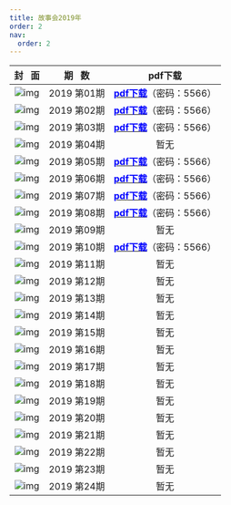 ```yaml
---
title: 故事会2019年
order: 2
nav:
  order: 2
---
```

|                          封   面                          |  期   数  |                                     pdf下载                                     |
| :---------------------------------------------------------: | :---------: | :------------------------------------------------------------------------------: |
| ![img](../../../public/images/gushihui/gsh2019/gsh201901.jpg)   | 2019 第01期 | [<font color="blue">**pdf下载**</font>](https://url97.ctfile.com/f/799297-1457766619-cfb4f2?p=5566)（密码：5566） |
| ![img](../../../public/images/gushihui/gsh2019/gsh201902.jpg)   | 2019 第02期 | [<font color="blue">**pdf下载**</font>](https://url97.ctfile.com/f/799297-1457766622-30af9d?p=5566)（密码：5566） |
| ![img](../../../public/images/gushihui/gsh2019/gsh201903.jpg)   | 2019 第03期 | [<font color="blue">**pdf下载**</font>](https://url97.ctfile.com/f/799297-1457766631-daa89c?p=5566)（密码：5566） |
| ![img](../../../public/images/gushihui/gsh2019/gsh201904.jpg)   | 2019 第04期 |                                       暂无                                       |
| ![img](../../../public/images/gushihui/gsh2019/gsh201905.jpg)   | 2019 第05期 | [<font color="blue">**pdf下载**</font>](https://url97.ctfile.com/f/799297-1457766637-3e5a5f?p=5566)（密码：5566） |
| ![img](../../../public/images/gushihui/gsh2019/gsh201906.jpg)   | 2019 第06期 | [<font color="blue">**pdf下载**</font>](https://url97.ctfile.com/f/799297-1457766640-ce2c02?p=5566)（密码：5566） |
| ![img](../../../public/images/gushihui/gsh2019/gsh201907.jpg)   | 2019 第07期 | [<font color="blue">**pdf下载**</font>](https://url97.ctfile.com/f/799297-1457766646-4f209c?p=5566)（密码：5566） |
| ![img](../../../public/images/gushihui/gsh2019/gsh201908.jpg)   | 2019 第08期 | [<font color="blue">**pdf下载**</font>](https://url97.ctfile.com/f/799297-1457766649-a77cc3?p=5566)（密码：5566） |
| ![img](../../../public/images/gushihui/gsh2019/gsh201909.jpg)   | 2019 第09期 |                                       暂无                                       |
| ![img](../../../public/images/gushihui/gsh2019/gsh201910.jpg)   | 2019 第10期 | [<font color="blue">**pdf下载**</font>](https://url97.ctfile.com/f/799297-1457766661-5566b6?p=5566)（密码：5566） |
| ![img](../../../public/images/gushihui/gsh2019/gsh201911.jpg)   | 2019 第11期 |                                       暂无                                       |
| ![img](../../../public/images/gushihui/gsh2019/gsh201912.jpg)   | 2019 第12期 |                                       暂无                                       |
| ![img](../../../public/images/gushihui/gsh2019/gsh201913.jpg)   | 2019 第13期 |                                       暂无                                       |
| ![img](../../../public/images/gushihui/gsh2019/gsh201914.jpg)   | 2019 第14期 |                                       暂无                                       |
| ![img](../../../public/images/gushihui/gsh2019/gsh201915.jpg)   | 2019 第15期 |                                       暂无                                       |
| ![img](../../../public/images/gushihui/gsh2019/gsh201916.jpg)   | 2019 第16期 |                                       暂无                                       |
| ![img](../../../public/images/gushihui/gsh2019/gsh201917.jpg)   | 2019 第17期 |                                       暂无                                       |
| ![img](../../../public/images/gushihui/gsh2019/gsh201918.jpg)   | 2019 第18期 |                                       暂无                                       |
| ![img](../../../public/images/gushihui/gsh2019/gsh201919.jpg)   | 2019 第19期 |                                       暂无                                       |
| ![img](../../../public/images/gushihui/gsh2019/gsh201920.jpg)   | 2019 第20期 |                                       暂无                                       |
| ![img](../../../public/images/gushihui/gsh2019/gsh201921.jpg)   | 2019 第21期 |                                       暂无                                       |
| ![img](../../../public/images/gushihui/gsh2019/gsh201922.jpg)   | 2019 第22期 |                                       暂无                                       |
| ![img](../../../public/images/gushihui/gsh2019/gsh201923.jpg)   | 2019 第23期 |                                       暂无                                       |
| ![img](../../../public/images/gushihui/gsh2019/gsh201924.jpg)   | 2019 第24期 |                                       暂无                                       |
